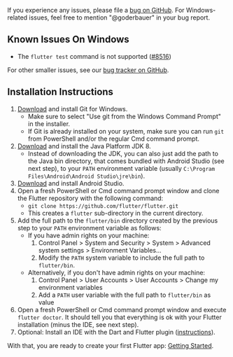 If you experience any issues, please file a [bug on GitHub](https://github.com/flutter/flutter/issues/new). For Windows-related issues, feel free to mention "@goderbauer" in your bug report.

## Known Issues On Windows
* The `flutter test` command is not supported ([#8516](https://github.com/flutter/flutter/issues/8516))

For other smaller issues, see our [bug tracker on GitHub](https://github.com/flutter/flutter/issues?q=is%3Aopen+is%3Aissue+label%3A%22%E2%9D%96+platform-windows%22).

## Installation Instructions
1. [Download](https://git-scm.com/download/win) and install Git for Windows.
   * Make sure to select "Use git from the Windows Command Prompt" in the installer.
   * If Git is already installed on your system, make sure you can run `git` from PowerShell and/or the regular Cmd command prompt.
1. [Download](http://www.oracle.com/technetwork/java/javase/downloads/index.html) and install the Java Platform JDK 8.
   * Instead of downloading the JDK, you can also just add the path to the Java bin directory, that comes bundled with Android Studio (see next step), to your `PATH` environment variable (usually `C:\Program Files\Android\Android Studio\jre\bin`).
1. [Download](https://developer.android.com/studio/index.html) and install Android Studio.
1. Open a fresh PowerShell or Cmd command prompt window and clone the Flutter repository with the following command:
   * `git clone https://github.com/flutter/flutter.git`
   * This creates a `flutter` sub-directory in the current directory.
1. Add the full path to the `flutter/bin` directory created by the previous step to your `PATH` environment variable as follows:
   * If you have admin rights on your machine:
      1. Control Panel > System and Security > System > Advanced system settings > Environment Variables...
      1. Modify the `PATH` system variable to include the full path to `flutter/bin`.
   * Alternatively, if you don't have admin rights on your machine:
      1. Control Panel > User Accounts > User Accounts > Change my environment variables
      1. Add a `PATH` user variable with the full path to `flutter/bin` as value
1. Open a fresh PowerShell or Cmd command prompt window and execute `flutter doctor`. It should tell you that everything is ok with your Flutter installation (minus the IDE, see next step).
1. Optional: Install an IDE with the Dart and Flutter plugin ([instructions](https://flutter.io/intellij-setup/)).

With that, you are ready to create your first Flutter app: [Getting Started](https://flutter.io/getting-started/).